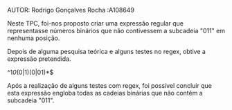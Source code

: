AUTOR: Rodrigo Gonçalves Rocha :A108649

Neste TPC, foi-nos proposto criar uma expressão regular que representasse números binários que não contivessem a subcadeia "011" em nenhuma posição.

Depois de alguma pesquisa teórica e alguns testes no regex, obtive a expressão pretendida.

^1*0*(0|1)(0|01)*$

Após a realização de alguns testes com regex, foi possível concluir que esta expressão engloba todas as cadeias binárias que não contêm a subcadeia "011".
